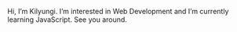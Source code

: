 Hi, I’m Kilyungi. I’m interested in Web Development and I’m currently learning JavaScript. See you around.

<!---
devkilyungi/devkilyungi is a ✨ special ✨ repository because its `README.md` (this file) appears on your GitHub profile.
You can click the Preview link to take a look at your changes.
--->
